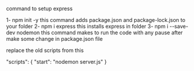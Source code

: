 command to setup express

1- npm init -y
this command adds package.json and package-lock.json to your folder
2- npm i express
this installs express in folder
3- npm i --save-dev nodemon
this command makes to run the code with any pause
 after make some  change in package.json file

 replace the old scripts from this 

  "scripts": {
    "start": "nodemon server.js"
  }
  

